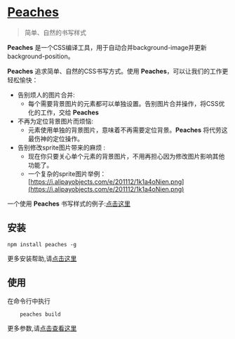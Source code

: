 [Peaches](https://github.com/sliuqin/peaches)
======
> 简单、自然的书写样式

**Peaches** 是一个CSS编译工具，用于自动合并background-image并更新background-position。  

**Peaches** 追求简单、自然的CSS书写方式。使用 **Peaches**，可以让我们的工作更轻松愉快：

* 告别烦人的图片合并:
    * 每个需要背景图片的元素都可以单独设置。告别图片合并操作，将CSS优化的工作，交给 **Peaches**
* 不再为定位背景图片而烦恼:
    * 元素使用单独的背景图片，意味着不再需要定位背景。**Peaches** 将代劳这最伤神的定位操作。
* 告别修改sprite图片带来的麻烦 :
    * 现在你只要关心单个元素的背景图片，不用再担心因为修改图片影响其他功能了。
    * 一个复杂的sprite图片举例：[https://i.alipayobjects.com/e/201112/1k1a4oNien.png](https://i.alipayobjects.com/e/201112/1k1a4oNien.png)

一个使用 **Peaches** 书写样式的例子:[点击这里](http://sliuqin.github.com/peaches/example/index.html)

## 安装
    npm install peaches -g
    
更多安装帮助,请[点击这里](https://github.com/sliuqin/peaches/blob/master/docs/install.md)

## 使用
在命令行中执行
        
        peaches build
 
 更多参数,请[点击查看这里](https://github.com/sliuqin/peaches/blob/master/docs/命令行参数.md)      
       
  
